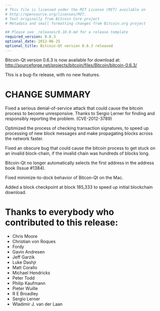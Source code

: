 ```yaml
---
# This file is licensed under the MIT License (MIT) available on
# http://opensource.org/licenses/MIT.
# Text originally from Bitcoin Core project
# Metadata and small formatting changes from Bitcoin.org project

## Please see _releases/0.10.0.md for a release template
required_version: 0.6.3
optional_date: 2012-06-25
optional_title: Bitcoin-Qt version 0.6.3 released
---
```

Bitcoin-Qt version 0.6.3 is now available for download at:
  <http://sourceforge.net/projects/bitcoin/files/Bitcoin/bitcoin-0.6.3/>

This is a bug-fix release, with no new features.

CHANGE SUMMARY
==============

Fixed a serious denial-of-service attack that could cause the
bitcoin process to become unresponsive. Thanks to Sergio Lerner
for finding and responsibly reporting the problem. (CVE-2012-3789)

Optimized the process of checking transaction signatures, to
speed up processing of new block messages and make propagating
blocks across the network faster.

Fixed an obscure bug that could cause the bitcoin process to get
stuck on an invalid block-chain, if the invalid chain was
hundreds of blocks long.

Bitcoin-Qt no longer automatically selects the first address
in the address book (Issue #1384).

Fixed minimize-to-dock behavior of Bitcon-Qt on the Mac.

Added a block checkpoint at block 185,333 to speed up initial
blockchain download.


Thanks to everybody who contributed to this release:
====================================================

- Chris Moore
- Christian von Roques
- Fordy
- Gavin Andresen
- Jeff Garzik
- Luke Dashjr
- Matt Corallo
- Michael Hendricks
- Peter Todd
- Philip Kaufmann
- Pieter Wuille
- R E Broadley
- Sergio Lerner
- Wladimir J. van der Laan
